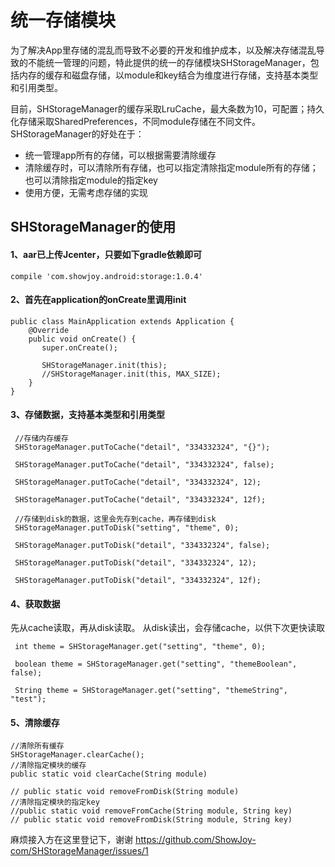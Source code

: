 # 统一存储模块

为了解决App里存储的混乱而导致不必要的开发和维护成本，以及解决存储混乱导致的不能统一管理的问题，特此提供的统一的存储模块SHStorageManager，包括内存的缓存和磁盘存储，以module和key结合为维度进行存储，支持基本类型和引用类型。

目前，SHStorageManager的缓存采取LruCache，最大条数为10，可配置；持久化存储采取SharedPreferences，不同module存储在不同文件。SHStorageManager的好处在于：
 * 统一管理app所有的存储，可以根据需要清除缓存
 * 清除缓存时，可以清除所有存储，也可以指定清除指定module所有的存储；也可以清除指定module的指定key
 * 使用方便，无需考虑存储的实现

## SHStorageManager的使用

#### 1、aar已上传Jcenter，只要如下gradle依赖即可

    compile 'com.showjoy.android:storage:1.0.4'
    
#### 2、首先在application的onCreate里调用init

    public class MainApplication extends Application {
        @Override
        public void onCreate() {
           super.onCreate();

           SHStorageManager.init(this);
           //SHStorageManager.init(this, MAX_SIZE);
        }
    }
 #### 3、存储数据，支持基本类型和引用类型

     //存储内存缓存
     SHStorageManager.putToCache("detail", "334332324", "{}");

     SHStorageManager.putToCache("detail", "334332324", false);

     SHStorageManager.putToCache("detail", "334332324", 12);

     SHStorageManager.putToCache("detail", "334332324", 12f);

     //存储到disk的数据，这里会先存到cache，再存储到disk
     SHStorageManager.putToDisk("setting", "theme", 0);

     SHStorageManager.putToDisk("detail", "334332324", false);

     SHStorageManager.putToDisk("detail", "334332324", 12);

     SHStorageManager.putToDisk("detail", "334332324", 12f);
     
#### 4、获取数据

先从cache读取，再从disk读取。
从disk读出，会存储cache，以供下次更快读取

     int theme = SHStorageManager.get("setting", "theme", 0);

     boolean theme = SHStorageManager.get("setting", "themeBoolean", false);

     String theme = SHStorageManager.get("setting", "themeString", "test");
     
#### 5、清除缓存

    //清除所有缓存
    SHStorageManager.clearCache();
    //清除指定模块的缓存
    public static void clearCache(String module)

    // public static void removeFromDisk(String module)
    //清除指定模块的指定key
    //public static void removeFromCache(String module, String key)
    // public static void removeFromDisk(String module, String key)

麻烦接入方在这里登记下，谢谢
https://github.com/ShowJoy-com/SHStorageManager/issues/1


​
